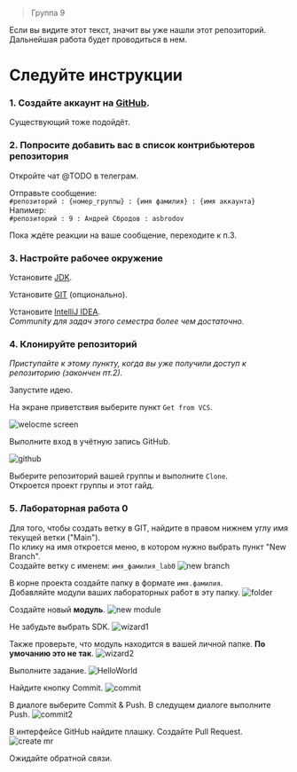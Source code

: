 > Группа 9

Если вы видите этот текст, значит вы уже нашли этот репозиторий. Дальнейшая работа будет проводиться в нем.

# Следуйте инструкции

### 1. Создайте аккаунт на [GitHub](https://github.com/signup).
Существующий тоже подойдёт.

### 2. Попросите добавить вас в список контрибьютеров репозитория

Откройте чат @TODO в телеграм.  

Отправьте сообщение:  
```#репозиторий : {номер_группы} : {имя фамилия} : {имя аккаунта}```  
Напимер:  
```#репозиторий : 9 : Андрей Сбродов : asbrodov```

Пока ждёте реакции на ваше сообщение, переходите к п.3.

### 3. Настройте рабочее окружение

Установите [JDK](https://adoptium.net/temurin/releases/).

Установите [GIT](https://git-scm.com/downloads) (опционально).

Установите [IntelliJ IDEA](https://www.jetbrains.com/idea/download/).  
_Community для задач этого семестра более чем достаточно._

### 4. Клонируйте репозиторий

_Приступайте к этому пункту, когда вы уже получили доступ к репозиторию (закончен пт.2)._

Запустите идею.

На экране приветствия выберите пункт `Get from VCS`.


![welocme screen](img/labs0.png)


Выполните вход в учётную запись GitHub.

![github](img/labs1.png)

Выберите репозиторий вашей группы и выполните `Clone`.  
Откроется проект группы и этот гайд.

### 5. Лабораторная работа 0
  
Для того, чтобы создать ветку в GIT, найдите в правом нижнем углу имя текущей ветки ("Main").  
По клику на имя откроется меню, в котором нужно выбрать пункт "New Branch".  
Создайте ветку с именем: `имя_фамилия_lab0`
![new branch](img/labs3.png)



В корне проекта создайте папку в формате `имя.фамилия`.  
Добавляйте модули ваших лабораторных работ в эту папку.
![folder](img/labs2.png)



Создайте новый **модуль**.
![new module](img/labs4.png)



Не забудьте выбрать SDK.
![wizard1](img/labs5.png)



Также проверьте, что модуль находится в вашей личной папке. **По умочанию это не так**.
![wizard2](img/labs6.png)



Выполните задание.
![HelloWorld](img/labs7.png)



Найдите кнопку Commit.
![commit](img/labs8.png)



В диалоге выберите Commit & Push. В следущем диалоге выполните Push.
![commit2](img/labs9.png)



В интерфейсе GitHub найдите плашку. Создайте Pull Request.
![create mr](img/labs10.png)



Ожидайте обратной связи.





